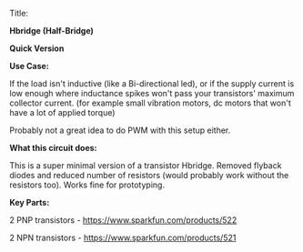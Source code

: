 Title:

**Hbridge (Half-Bridge)**

**Quick Version**

**Use Case:**

If the load isn&#39;t inductive (like a Bi-directional led), or if the supply current is low enough where inductance spikes won&#39;t pass your transistors&#39; maximum collector current. (for example small vibration motors, dc motors that won&#39;t have a lot of applied torque)

Probably not a great idea to do PWM with this setup either.



**What this circuit does:**

This is a super minimal version of a transistor Hbridge. Removed flyback diodes and reduced number of resistors (would probably work without the resistors too). Works fine for prototyping.

**Key Parts:**

2 PNP transistors - https://www.sparkfun.com/products/522

2 NPN transistors - https://www.sparkfun.com/products/521
